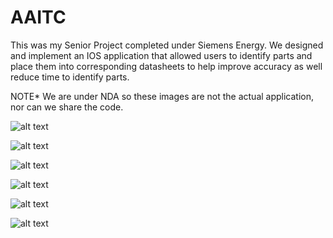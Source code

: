 # AAITC
This was my Senior Project completed under Siemens Energy. We designed and implement an IOS application that allowed users to identify parts and place them into 
corresponding datasheets to help improve accuracy as well reduce time to identify parts. 


NOTE* We are under NDA so these images are not the actual application, nor can we share the code.

![alt text](https://github.com/Miltderp/AAITC/blob/main/get_started.jpg?raw=true)


![alt text](https://github.com/Miltderp/AAITC/blob/main/dropdown_location.jpg?raw=true)


![alt text](https://github.com/Miltderp/AAITC/blob/main/selectedlocation.jpg?raw=true)


![alt text](https://github.com/Miltderp/AAITC/blob/main/parttype.jpg?raw=true)


![alt text](https://github.com/Miltderp/AAITC/blob/main/imageprocessing.jpg?raw=true)


![alt text](https://github.com/Miltderp/AAITC/blob/main/confirm.jpg?raw=true)

